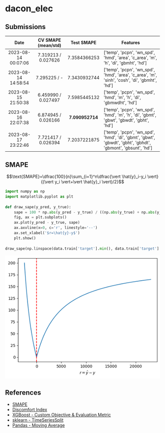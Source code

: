 # dacon_elec
## Submissions
|        Date         | CV SMAPE (mean/std) |   Test SMAPE    | Features                                                                                                    |
|:-------------------:|:-------------------:|:---------------:|-------------------------------------------------------------------------------------------------------------|
| 2023-08-14 00:07:06 | 7.319213 / 0.027626 |  7.3584366253   | ['temp', 'pcpn', 'wn_spd', 'hmd', 'area', 'c_area', 'm', 'h', 'di', 'gbmht', 'hd']                          |
| 2023-08-14 14:58:54 |    7.295225 / -     |  7.3430932744   | ['temp', 'pcpn', 'wn_spd', 'hmd', 'area', 'c_area', 'm', 'sinh', 'cosh', 'di', 'gbmht', 'hd']               |
| 2023-08-15 21:50:38 | 6.459990 / 0.027497 |  7.5985445132   | ['temp', 'pcpn', 'wn_spd', 'hmd', 'm', 'h', 'di', 'gbmwdht', 'hd']                                          |
| 2023-08-16 22:07:38 | 6.874945 / 0.026166 | **7.090952714** | ['temp', 'pcpn', 'wn_spd', 'hmd', 'm', 'h', 'di', 'gbmt', 'gbwt', 'gbwdt', 'gbht', 'hd']                    |
| 2023-08-17 23:22:46 | 7.721417 / 0.026394 |  7.2037221875   | ['temp', 'pcpn', 'wn_spd', 'hmd', 'di', 'gbmt', 'gbwt', 'gbwdt', 'gbht', 'gbhdt', 'gbmont', 'gbsunt', 'hd'] |

## SMAPE
$$\text{SMAPE}=\dfrac{100}{n}\sum_{i=1}^n\dfrac{\vert \hat{y}_i-y_i \vert}{(\vert y_i \vert+\vert \hat{y}_i \vert)/2}$$
```python
import numpy as np
import matplotlib.pyplot as plt

def draw_sape(y_pred, y_true):
    sape = 100 * np.abs(y_pred - y_true) / ((np.abs(y_true) + np.abs(y_pred)) / 2)
    fig, ax = plt.subplots()
    ax.plot(y_pred - y_true, sape)
    ax.axvline(x=0, c='r', linestyle='--')
    ax.set_xlabel('$r=\hat{y}-y$')
    plt.show()

draw_sape(np.linspace(data.train['target'].min(), data.train['target'].max(), 1000), data.train['target'].mean())
```
![](./figures/smape.png)

## References
- [SMAPE](https://en.wikipedia.org/wiki/Symmetric_mean_absolute_percentage_error)
- [Discomfort Index](https://news.samsungdisplay.com/32491)
- [XGBoost - Custom Objective & Evaluation Metric](https://xgboost.readthedocs.io/en/stable/tutorials/custom_metric_obj.html)
- [sklearn - TimeSeriesSplit](https://scikit-learn.org/stable/modules/generated/sklearn.model_selection.TimeSeriesSplit.html)
- [Pandas - Moving Average](https://pandas.pydata.org/docs/reference/api/pandas.DataFrame.rolling.html)
